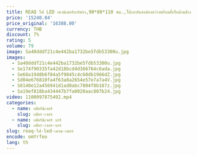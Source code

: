 ```yaml
---
title: REAQ ไฟ LED เคาน์เตอร์บาร์ตรง,90*80*110 ซม.,โต๊ะบาร์แสงส่องสว่างพร้อมที่เก็บด้านข้าง
price: '15240.84'
price_original: '16388.00'
currency: THB
discount: 7%
rating: 5
volume: 79
image: Sa40dddf21c4e442ba1732be5fdb53300u.jpg
images:
  - Sa40dddf21c4e442ba1732be5fdb53300u.jpg
  - Se174f90335fa42d18bcd4d366764c6ada.jpg
  - Se68a1948b6f84a5f9045c4c60db1966dZ.jpg
  - Sd04e676810fa4f63a8a2654e57e7a7a4V.jpg
  - S0140e12a456941d1ad0abc7804f8b187z.jpg
  - Sa19ef818ba434447b7fa0020aac807b24.jpg
video: 1100097875492.mp4
categories:
  - name: เฟอร์นิเจอร์
    slug: เฟอร-เจอร
  - name: เฟอร์นิเจอร์ บาร์
    slug: เฟอร-เจอร-บาร
slug: reaq-ไฟ-led-เคาน-เตอร
encode: omYrfeo
lang: th
---
```

  